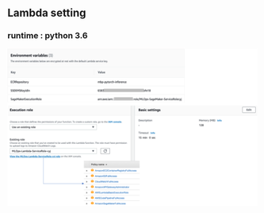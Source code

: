 ## Lambda setting

### runtime : python 3.6

   <div align="center">
     <img src="../../docs/images/inferencejob_setting1.png">
   </div>
